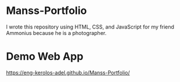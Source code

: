 # Manss-Portfolio
I wrote this repository using HTML, CSS, and JavaScript for my friend Ammonius because he is a photographer.
# Demo Web App
https://eng-kerolos-adel.github.io/Manss-Portfolio/
